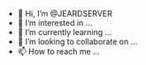 - 👋 Hi, I’m @JEARDSERVER
- 👀 I’m interested in ...
- 🌱 I’m currently learning ...
- 💞️ I’m looking to collaborate on ...
- 📫 How to reach me ...

<!---
JEARDSERVER/JEARDSERVER is a ✨ special ✨ repository because its `README.md` (this file) appears on your GitHub profile.
You can click the Preview link to take a look at your changes.
--->
